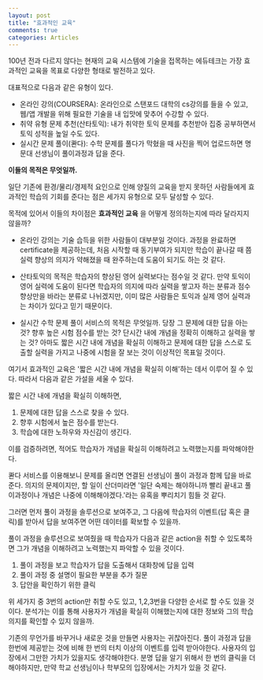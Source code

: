 ```yaml
---
layout: post
title: "효과적인 교육"
comments: true
categories: Articles
---
```


100년 전과 다르지 않다는 현재의 교육 시스템에 기술을 접목하는 에듀테크는 가장 효과적인 교육을 목표로 다양한 형태로 발전하고 있다.

대표적으로 다음과 같은 유형이 있다.
- 온라인 강의(COURSERA): 온라인으로 스탠포드 대학의 cs강의를 들을 수 있고, 웹/앱 개발을 위해 필요한 기술을 내 입맛에 맞추어 수강할 수 있다.
- 취약 유형 문제 추천(산타토익): 내가 취약한 토익 문제를 추천받아 집중 공부하면서 토익 성적을 높일 수도 있다. 
- 실시간 문제 풀이(콴다): 수학 문제를 풀다가 막혔을 때 사진을 찍어 업로드하면 명문대 선생님이 풀이과정과 답을 준다.

__이들의 목적은 무엇일까.__

일단 기존에 환경/물리/경제적 요인으로 인해 양질의 교육을 받지 못하던 사람들에게 효과적인 학습의 기회를 준다는 점은 세가지 유형으로 모두 달성할 수 있다.

목적에 있어서 이들의 차이점은 __효과적인 교육__ 을 어떻게 정의하는지에 따라 달라지지 않을까?

- 온라인 강의는 기술 습득을 위한 사람들이 대부분일 것이다. 과정을 완료하면 certificate을 제공하는데, 처음 시작할 때 동기부여가 되지만 학습이 끝나갈 때 쯤 실력 향상의 의지가 약해졌을 때 완주하는데 도움이 되기도 하는 것 같다.

- 산타토익의 목적은 학습자의 향상된 영어 실력보다는 점수일 것 같다. 만약 토익이 영어 실력에 도움이 된다면 학습자의 의지에 따라 실력을 쌓고자 하는 분류과 점수 향상만을 바라는 분류로 나뉘겠지만, 이미 많은 사람들은 토익과 실제 영어 실력과는 차이가 있다고 믿기 때문이다.

- 실시간 수학 문제 풀이 서비스의 목적은 무엇일까. 당장 그 문제에 대한 답을 아는 것? 향후 높은 시험 점수를 받는 것? 단시간 내에 개념을 정확히 이해하고 실력을 쌓는 것? 
아마도 짧은 시간 내에 개념을 확실히 이해하고 문제에 대한 답을 스스로 도출할 실력을 가지고 나중에 시험을 잘 보는 것이 이상적인 목표일 것이다.

여기서 효과적인 교육은 '짧은 시간 내에 개념을 확실히 이해'하는 데서 이루어 질 수 있다. 따라서 다음과 같은 가설을 세울 수 있다.

짧은 시간 내에 개념을 확실히 이해하면, 
1. 문제에 대한 답을 스스로 찾을 수 있다.
2. 향후 시험에서 높은 점수를 받는다.
3. 학습에 대한 노하우와 자신감이 생긴다.

이를 검증하려면, 적어도 학습자가 개념을 확실히 이해하려고 노력했는지를 파악해야한다.

콴다 서비스를 이용해보니 문제를 올리면 연결된 선생님이 풀이 과정과 함께 답을 바로 준다. 의지의 문제이지만, 할 일이 산더미라면 '일단 숙제는 해야하니까 빨리 끝내고 풀이과정이나 개념은 나중에 이해해야겠다.'라는 유혹을 뿌리치기 힘들 것 같다. 

그러면 먼저 풀이 과정을 솔루션으로 보여주고, 그 다음에 학습자의 이벤트(답 혹은 클릭)를 받아서 답을 보여주면 어떤 데이터를 확보할 수 있을까.

풀이 과정을 솔루션으로 보여줬을 때 학습자가 다음과 같은 action을 취할 수 있도록하면 그가 개념을 이해하려고 노력했는지 파악할 수 있을 것이다.

1. 풀이 과정을 보고 학습자가 답을 도출해서 대화창에 답을 입력
2. 풀이 과정 중 설명이 필요한 부분을 추가 질문
3. 답안을 확인하기 위한 클릭

위 세가지 중 3번의 action만 취할 수도 있고, 1,2,3번을 다양한 순서로 할 수도 있을 것이다. 분석가는 이를 통해 사용자가 개념을 확실히 이해했는지에 대한 정보와 그의 학습 의지를 확인할 수 있지 않을까. 

기존의 무언가를 바꾸거나 새로운 것을 만들면 사용자는 귀찮아진다. 풀이 과정과 답을 한번에 제공받는 것에 비해 한 번의 터치 이상의 이벤트를 입력 받아야한다. 사용자의 입장에서 그만한 가치가 있을지도 생각해야한다. 분명 답을 알기 위해서 한 번의 클릭을 더 해야하지만, 만약 학교 선생님이나 학부모의 입장에서는 가치가 있을 것 같다.